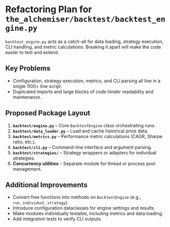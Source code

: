# Refactoring Plan for `the_alchemiser/backtest/backtest_engine.py`

`backtest_engine.py` acts as a catch-all for data loading, strategy execution, CLI handling, and metric calculations. Breaking it apart will make the code easier to test and extend.

## Key Problems

- Configuration, strategy execution, metrics, and CLI parsing all live in a single 1100+ line script.
- Duplicated imports and large blocks of code hinder readability and maintenance.

## Proposed Package Layout

1. **`backtest/engine.py`** – Core `BacktestEngine` class orchestrating runs.
2. **`backtest/data_loader.py`** – Load and cache historical price data.
3. **`backtest/metrics.py`** – Performance metric calculations (CAGR, Sharpe ratio, etc.).
4. **`backtest/cli.py`** – Command-line interface and argument parsing.
5. **`backtest/strategies/`** – Strategy wrappers or adapters for individual strategies.
6. **Concurrency utilities** – Separate module for thread or process pool management.

## Additional Improvements

- Convert free functions into methods on `BacktestEngine` (e.g., `run_individual_strategy`).
- Introduce configuration dataclasses for engine settings and results.
- Make modules individually testable, including metrics and data loading.
- Add integration tests to verify CLI outputs.
